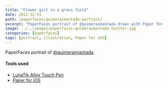 ```yaml
---
title: "Flower girl in a grass field"
date: 2012-12-31
path: /paperfaces/quimeraimantada-portrait/
excerpt: "PaperFaces portrait of @quimeraimantada drawn with Paper for iOS on an iPad."
image: ../../images/paperfaces-quimeraimantada-twitter.jpg
categories: [paperfaces]
tags: [portrait, illustration, Paper for iOS]
---
```


PaperFaces portrait of [@quimeraimantada](https://twitter.com/quimeraimantada).

#### Tools used

- [LunaTik Alloy Touch Pen](https://www.amazon.com/gp/product/B00821TR7G/ref=as_li_ss_tl?ie=UTF8&tag=mademist-20&linkCode=as2&camp=1789&creative=390957&creativeASIN=B00821TR7G)
- [Paper for iOS](https://paper.bywetransfer.com/)
